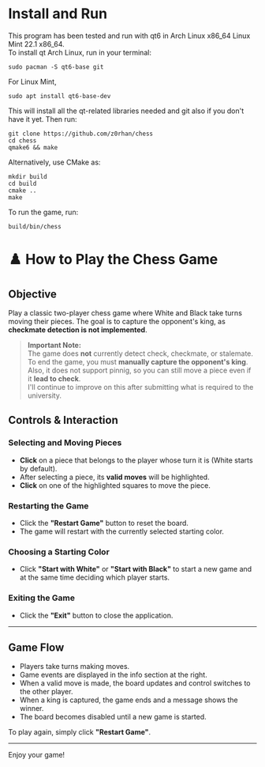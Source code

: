 # Install and Run
This program has been tested and run with qt6 in Arch Linux x86_64 Linux Mint 22.1 x86_64.  
To install qt Arch Linux, run in your terminal:
```
sudo pacman -S qt6-base git
```
For Linux Mint,
```
sudo apt install qt6-base-dev
```
This will install all the qt-related libraries needed and git also if you don't have it yet.
Then run:
```
git clone https://github.com/z0rhan/chess
cd chess
qmake6 && make
```

Alternatively, use CMake as:
```
mkdir build
cd build
cmake ..
make
```
To run the game, run:
```
build/bin/chess
```

# ♟️ How to Play the Chess Game

## Objective
Play a classic two-player chess game where White and Black take turns moving their pieces. The goal is to capture the opponent's king, as **checkmate detection is not implemented**.

> **Important Note:**  
> The game does **not** currently detect check, checkmate, or stalemate.  
> To end the game, you must **manually capture the opponent's king**.  
> Also, it does not support pinnig, so you can still move a piece even if it **lead to check**.  
> I'll continue to improve on this after submitting what is required to the university.

## Controls & Interaction

### Selecting and Moving Pieces
- **Click** on a piece that belongs to the player whose turn it is (White starts by default).
- After selecting a piece, its **valid moves** will be highlighted.
- **Click** on one of the highlighted squares to move the piece.

### Restarting the Game
- Click the **"Restart Game"** button to reset the board.
- The game will restart with the currently selected starting color.

### Choosing a Starting Color
- Click **"Start with White"** or **"Start with Black"** to start a new game and at the same time deciding which player starts.

### Exiting the Game
- Click the **"Exit"** button to close the application.

---

## Game Flow

- Players take turns making moves.
- Game events are displayed in the info section at the right.
- When a valid move is made, the board updates and control switches to the other player.
- When a king is captured, the game ends and a message shows the winner.
- The board becomes disabled until a new game is started.

To play again, simply click **"Restart Game"**.

---

Enjoy your game!
